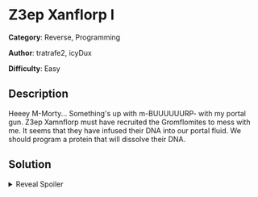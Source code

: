 # Z3ep Xanflorp I
**Category**: Reverse, Programming

**Author**: tratrafe2, icyDux

**Difficulty**: Easy

## Description
Heeey M-Morty... Something's up with m-BUUUUUURP- with my portal gun.
Z3ep Xamnflorp must have recruited the Gromflomites to mess with me.
It seems that they have infused their DNA into our portal fluid.
We should program a protein that will dissolve their DNA.

## Solution
<details>
 <summary>Reveal Spoiler</summary>
XY: -6 8 -5 10 10.5 -22.5
Flag: CCSC{C0n5tr41nt_S0lver5_Are_Fun!}
</details>